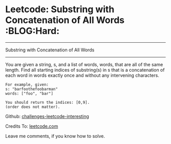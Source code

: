 # Leetcode: Substring with Concatenation of All Words     :BLOG:Hard:


---

Substring with Concatenation of All Words  

---

You are given a string, s, and a list of words, words, that are all of the same length. Find all starting indices of substring(s) in s that is a concatenation of each word in words exactly once and without any intervening characters.  

    For example, given:
    s: "barfoothefoobarman"
    words: ["foo", "bar"]
    
    You should return the indices: [0,9].
    (order does not matter).

Github: [challenges-leetcode-interesting](https://github.com/DennyZhang/challenges-leetcode-interesting/tree/master/substring-with-concatenation-of-all-words)  

Credits To: [leetcode.com](https://leetcode.com/problems/substring-with-concatenation-of-all-words/description/)  

Leave me comments, if you know how to solve.